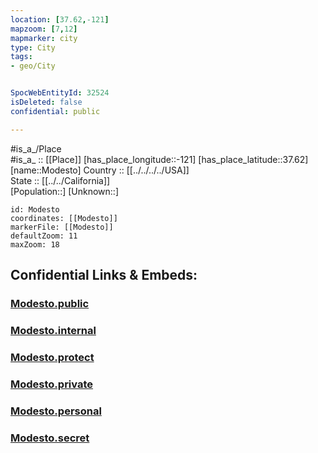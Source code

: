 ```yaml
---
location: [37.62,-121] 
mapzoom: [7,12] 
mapmarker: city 
type: City
tags:
- geo/City


SpocWebEntityId: 32524
isDeleted: false
confidential: public

---
```

#is_a_/Place  
#is_a_ :: [[Place]] 
[has_place_longitude::-121] 
[has_place_latitude::37.62] 
[name::Modesto] 
Country :: [[../../../../USA]]  
State :: [[../../California]]  
[Population::] 
[Unknown::] 


```leaflet
id: Modesto
coordinates: [[Modesto]] 
markerFile: [[Modesto]] 
defaultZoom: 11 
maxZoom: 18
```


## Confidential Links & Embeds: 

### [Modesto.public](/_public/\Earth\Continent\America~North\USA\USA~Pacific\California\counties~California\Stanislaus,County\cities~StanislausModesto.public.md) 

### [Modesto.internal](/_internal/\Earth\Continent\America~North\USA\USA~Pacific\California\counties~California\Stanislaus,County\cities~StanislausModesto.internal.md) 

### [Modesto.protect](/_protect/\Earth\Continent\America~North\USA\USA~Pacific\California\counties~California\Stanislaus,County\cities~StanislausModesto.protect.md) 

### [Modesto.private](/_private/\Earth\Continent\America~North\USA\USA~Pacific\California\counties~California\Stanislaus,County\cities~StanislausModesto.private.md) 

### [Modesto.personal](/_personal/\Earth\Continent\America~North\USA\USA~Pacific\California\counties~California\Stanislaus,County\cities~StanislausModesto.personal.md) 

### [Modesto.secret](/_secret/\Earth\Continent\America~North\USA\USA~Pacific\California\counties~California\Stanislaus,County\cities~StanislausModesto.secret.md)

